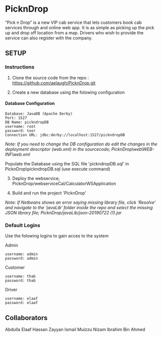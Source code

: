 # PicknDrop
“Pick n Drop” is a new VIP cab service that lets customers book cab services through and online web app. It is as simple as picking up the pick up and drop off location from a map. Drivers who wish to provide the service can also register with the company.

## SETUP

### Instructions

1. Clone the source code from the repo : https://github.com/aelaugh/PicknDrop.git

2. Create a new database using the folowing configuration

#### Database Configuration
```
Database: JavaDB (Apache Derby)
Port: 1527
DB Name: pickndropDB
username: root
password: toor
Connection URL: jdbc:derby://localhost:1527/pickndropDB
```
*Note: If you need to change the DB configuration do edit the changes in the deployment descriptor (web.xml) in the sourcecode; PicknDrop\web\WEB-INF\web.xml*

Populate the Database using the SQL file 'pickndropDB.sql' in PicknDrop\pickndropDB.sql (use execute command)

3. Deploy the webservice; PicknDrop/webserviceCal/CalculatorWSApplication

4. Build and run the project 'PicknDrop'

*Note: If Netbeans shows an error saying missing library file, click ‘Resolve’ and navigate to the ‘javaLib’ folder inside the repo and select the missing JSON library file; PicknDrop/javaLib/json-20190722 (1).jar*


### Default Logins
Use the folowing logins to gain acces to the system

Admin
```
username: admin
password: admin
```

Customer
```
username: thab
password: thab
```
Driver
```
username: elaaf
password: elaaf
```

## Collaborators
Abdulla Elaaf 
Hassan Zayyan
Ismail Muizzu Nizam
Ibrahim Bin Ahmed





